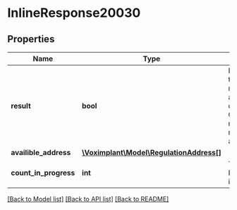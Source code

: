 # InlineResponse20030

## Properties
Name | Type | Description | Notes
------------ | ------------- | ------------- | -------------
**result** | **bool** | If result equal 1 then user has more regulation address or they did not wanted. Otherwise, you need to create regulations address. | [optional] 
**availible_address** | [**\Voximplant\Model\RegulationAddress[]**](RegulationAddress.md) |  | [optional] 
**count_in_progress** | **int** | The count of RegulationAddress in progress status. | [optional] 

[[Back to Model list]](../README.md#documentation-for-models) [[Back to API list]](../README.md#documentation-for-api-endpoints) [[Back to README]](../README.md)


